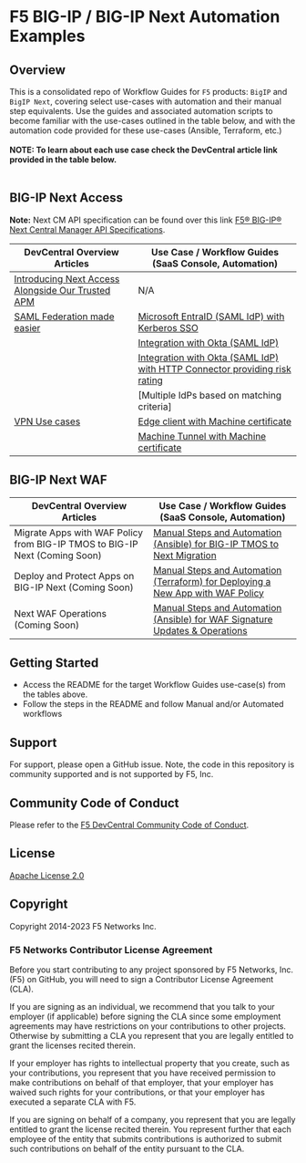 # F5 BIG-IP / BIG-IP Next Automation Examples

## Overview

This is a consolidated repo of Workflow Guides for `F5` products: `BigIP` and `BigIP Next`, covering select use-cases with automation and their manual step equivalents. Use the guides and associated automation scripts to become familiar with the use-cases outlined in the table below, and with the automation code provided for these use-cases (Ansible, Terraform, etc.) </br>
</br>
**NOTE: To learn about each use case check the DevCentral article link provided in the table below.** </br>
</br>

## BIG-IP Next Access

**Note:** Next CM API specification can be found over this link [F5® BIG-IP® Next Central Manager API Specifications](https://clouddocs.f5.com/products/bigip-next/mgmt-api/latest/ApiReferences/bigip_public_api_ref/r_openapi-next.html). 


  | **DevCentral Overview Articles**     | **Use Case / Workflow Guides (SaaS Console, Automation)**                      |
  | ------------------------------------ | ------------------------------------------------------------------------------ |
  |[Introducing Next Access Alongside Our Trusted APM](https://community.f5.com/kb/big-ip-next-academytkb-board/big-ip-next-access-introducing-next-access-alongside-our-trusted-apm/328828)                                      |            N/A                                                                    |
  | [SAML Federation made easier](https://community.f5.com/kb/big-ip-next-academytkb-board/big-ip-next-access-saml-federation-made-easier/329007) | [Microsoft EntraID (SAML IdP) with Kerberos SSO](https://github.com/f5devcentral/bigip_automation_examples/tree/main/bigip/bigip_next/next_access/saml-federation/MicrosoftEntra%20ID-IdP-KerberosSSO) |
  |   | [Integration with Okta (SAML IdP)](https://github.com/f5devcentral/bigip_automation_examples/tree/main/bigip/bigip_next/next_access/saml-federation/okta-IdP) |
  |   | [Integration with Okta (SAML IdP) with HTTP Connector providing risk rating](https://github.com/f5devcentral/bigip_automation_examples/tree/main/bigip/bigip_next/next_access/saml-federation/okta-IdP-http-connector) |
  |   | [Multiple IdPs based on matching criteria] |
  | [VPN Use cases](https://community.f5.com/kb/BIG-IP-Next-Academytkb-board/big-ip-next-access-five-minutes-vpn-setup/330291)  | [Edge client with Machine certificate](https://github.com/f5devcentral/bigip_automation_examples/tree/main/bigip/bigip_next/next_access/vpn/edgeclient-certauth) |
  |   | [Machine Tunnel with Machine certificate](https://github.com/f5devcentral/bigip_automation_examples/tree/main/bigip/bigip_next/next_access/vpn/machinetunnel-certauth) |
  
  
## BIG-IP Next WAF

  | **DevCentral Overview Articles**     | **Use Case / Workflow Guides (SaaS Console, Automation)**                      |
  | ------------------------------------ | ------------------------------------------------------------------------------ |
  |Migrate Apps with WAF Policy from BIG-IP TMOS to BIG-IP Next (Coming Soon) | [Manual Steps and Automation (Ansible) for BIG-IP TMOS to Next Migration](https://github.com/f5devcentral/bigip_automation_examples/tree/main/bigip/bigip_next/security/migrate-from-tmos) |
  |Deploy and Protect Apps on BIG-IP Next (Coming Soon) | [Manual Steps and Automation (Terraform) for Deploying a New App with WAF Policy](https://github.com/f5devcentral/bigip_automation_examples/tree/main/bigip/bigip_next/security/deploy-with-new-next-waf) |
  |Next WAF Operations (Coming Soon) |  [Manual Steps and Automation (Ansible) for WAF Signature Updates & Operations](https://github.com/f5devcentral/bigip_automation_examples/blob/main/bigip/bigip_next/security/operations/Readme.md) |
  
## Getting Started

* Access the README for the target Workflow Guides use-case(s) from the tables above.
* Follow the steps in the README and follow Manual and/or Automated workflows


## Support

For support, please open a GitHub issue.  Note, the code in this repository is community supported and is not supported by F5, Inc.  

## Community Code of Conduct

Please refer to the [F5 DevCentral Community Code of Conduct](code_of_conduct.md).

## License

[Apache License 2.0](LICENSE)

## Copyright

Copyright 2014-2023 F5 Networks Inc.

### F5 Networks Contributor License Agreement

Before you start contributing to any project sponsored by F5 Networks, Inc. (F5) on GitHub, you will need to sign a Contributor License Agreement (CLA).

If you are signing as an individual, we recommend that you talk to your employer (if applicable) before signing the CLA since some employment agreements may have restrictions on your contributions to other projects.
Otherwise by submitting a CLA you represent that you are legally entitled to grant the licenses recited therein.

If your employer has rights to intellectual property that you create, such as your contributions, you represent that you have received permission to make contributions on behalf of that employer, that your employer has waived such rights for your contributions, or that your employer has executed a separate CLA with F5.

If you are signing on behalf of a company, you represent that you are legally entitled to grant the license recited therein.
You represent further that each employee of the entity that submits contributions is authorized to submit such contributions on behalf of the entity pursuant to the CLA.

